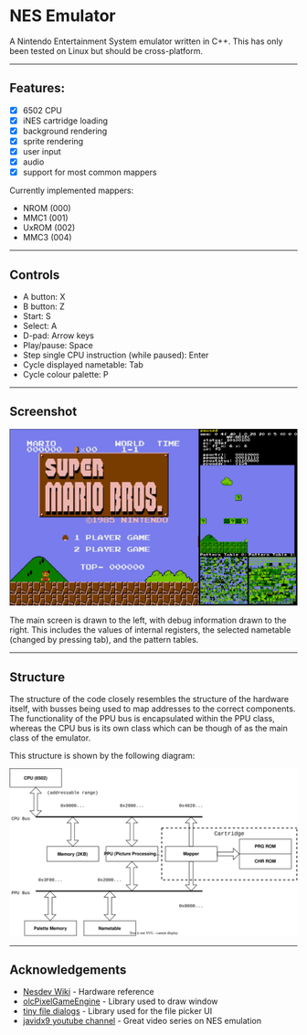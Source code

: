 # NES Emulator

A Nintendo Entertainment System emulator written in C++. This has only been tested on Linux but should be cross-platform.

---

## Features:

- [x] 6502 CPU
- [x] iNES cartridge loading
- [x] background rendering
- [x] sprite rendering
- [x] user input
- [x] audio
- [x] support for most common mappers

Currently implemented mappers: 
- NROM (000)
- MMC1 (001)
- UxROM (002)
- MMC3 (004)
  
---

## Controls

- A button: X
- B button: Z
- Start: S
- Select: A
- D-pad: Arrow keys
- Play/pause: Space
- Step single CPU instruction (while paused): Enter
- Cycle displayed nametable: Tab
- Cycle colour palette: P

---

## Screenshot

![screenshot](images/Screenshot.png)

The main screen is drawn to the left, with debug information drawn to the right. This includes the values of internal registers, the selected nametable (changed by pressing tab), and the pattern tables.

---

## Structure

The structure of the code closely resembles the structure of the hardware itself, with busses being used to map addresses to the correct components. The functionality of the PPU bus is encapsulated within the PPU class, whereas the CPU bus is its own class which can be though of as the main class of the emulator.

This structure is shown by the following diagram:

![layout](images/structure.svg)

---

## Acknowledgements
- [Nesdev Wiki](https://www.nesdev.org/wiki/Nesdev_Wiki) - Hardware reference
- [olcPixelGameEngine](https://github.com/OneLoneCoder/olcPixelGameEngine) - Library used to draw window
- [tiny file dialogs](https://sourceforge.net/projects/tinyfiledialogs/) - Library used for the file picker UI
- [javidx9 youtube channel](https://www.youtube.com/c/javidx9) - Great video series on NES emulation
